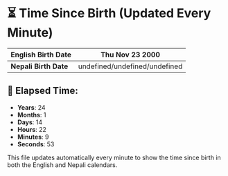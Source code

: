 # ⏳ Time Since Birth (Updated Every Minute)

| **English Birth Date** | Thu Nov 23 2000 |
|------------------------|-------------------------------------|
| **Nepali Birth Date**  | undefined/undefined/undefined                  |

## 📅 Elapsed Time:

- **Years**: 24
- **Months**: 1
- **Days**: 14
- **Hours**: 22
- **Minutes**: 9
- **Seconds**: 53

This file updates automatically every minute to show the time since birth in both the English and Nepali calendars.